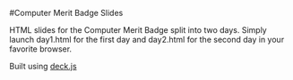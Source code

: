 #Computer Merit Badge Slides

HTML slides for the Computer Merit Badge split into two days.
Simply launch day1.html for the first day and day2.html for the second day in your favorite browser.

Built using [deck.js](http://imakewebthings.com/deck.js/)
